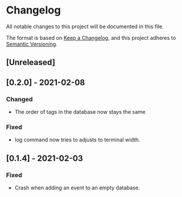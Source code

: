 # Changelog
All notable changes to this project will be documented in this file.

The format is based on [Keep a Changelog](https://keepachangelog.com/en/1.0.0/),
and this project adheres to [Semantic Versioning](https://semver.org/spec/v2.0.0.html).

## [Unreleased]

## [0.2.0] - 2021-02-08
### Changed
- The order of tags in the database now stays the same

### Fixed
- log command now tries to adjusts to terminal width.

## [0.1.4] - 2021-02-03
### Fixed
- Crash when adding an event to an empty database.

